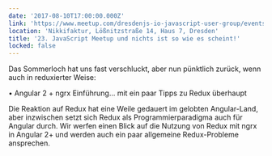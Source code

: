 ```yaml
---
date: '2017-08-10T17:00:00.000Z'
link: 'https://www.meetup.com/dresdenjs-io-javascript-user-group/events/241963110'
location: 'Nikkifaktur, Lößnitzstraße 14, Haus 7, Dresden'
title: '23. JavaScript Meetup und nichts ist so wie es scheint!'
locked: false
---
```

Das Sommerloch hat uns fast verschluckt, aber nun pünktlich zurück, wenn auch in reduxierter Weise:

• Angular 2 + ngrx Einführung... mit ein paar Tipps zu Redux überhaupt

Die Reaktion auf Redux hat eine Weile gedauert im gelobten Angular-Land, aber inzwischen setzt sich Redux als Programmierparadigma auch für Angular durch. Wir werfen einen Blick auf die Nutzung von Redux mit ngrx in Angular 2+ und werden auch ein paar allgemeine Redux-Probleme ansprechen.
